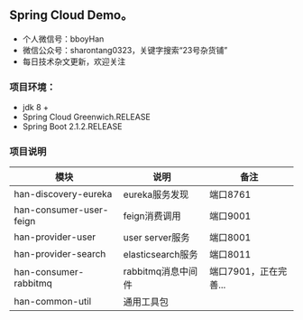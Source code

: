 ## Spring Cloud Demo。

* 个人微信号：bboyHan
* 微信公众号：sharontang0323，关键字搜索“23号杂货铺”
* 每日技术杂文更新，欢迎关注

### 项目环境：

- jdk 8 +
- Spring Cloud Greenwich.RELEASE
- Spring Boot 2.1.2.RELEASE

### 项目说明

| 模块 | 说明 | 备注 |
|------|------|------|
| han-discovery-eureka | eureka服务发现  | 端口8761 |
| han-consumer-user-feign | feign消费调用  | 端口9001 |
| han-provider-user | user server服务  | 端口8001 |
| han-provider-search | elasticsearch服务  | 端口8011 |
| han-consumer-rabbitmq | rabbitmq消息中间件 | 端口7901，正在完善... |
| han-common-util | 通用工具包  |   |

###
